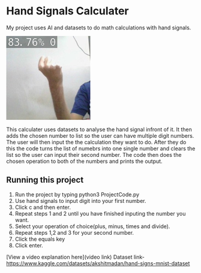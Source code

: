 # Hand Signals Calculater

My project uses AI and datasets to do math calculations with hand signals.

![One of the images I used to test the AI](Test_0.jpg)

This calculater uses datasets to analyse the hand signal infront of it. It then adds the chosen number to list so the user can have multiple digit numbers. The user will then input the the calculation they want to do. After they do this the code turns the list of numebrs into one single number and clears the list so the user can input their second number. The code then does the chosen operation to both of the numbers and prints the output.

## Running this project

1. Run the project by typing python3 ProjectCode.py
2. Use hand signals to input digit into your first number.
3. Click c and then enter.
4. Repeat steps 1 and 2 until you have finished inputing the number you want.
5. Select your operation of choice(plus, minus, times and divide).
6. Repeat steps 1,2 and 3 for your second number.
7. Click the equals key
8. Click enter.


[View a video explanation here](video link)
Dataset link-https://www.kaggle.com/datasets/akshitmadan/hand-signs-mnist-dataset 
